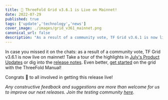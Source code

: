 ```yaml
---
title: 📣 ThreeFold Grid v3.6.1 is Live on Mainnet!
date: 2022-07-29
published: true
tags: ['update','technology','news']
cover_image: ./images/grid_v361_mainnet.png
canonical_url: false
description: "As a result of a community vote, TF Grid v3.6.1 is now live on mainnet!"
---
```


In case you missed it on the chats: as a result of a community vote, TF Grid v3.6.1 is now live on mainnet! Take a tour of the highlights in [July's Product Updates](https://forum.threefold.io/t/threefold-product-updates-july-2022-tfgrid-v3-6-1-highlights-more/3206) or dig into the [release notes](https://github.com/threefoldtech/home/blob/master/wiki/products/v3/tfgrid_3.6.1.md). Even better, [get started](https://library.threefold.me/info/manual/#/) on the grid with the ThreeFold Manual!

Congrats 🎉 to all involved in getting this release live!

_Any constructive feedback and suggestions are more than welcome for us to improve our next releases. Join the testing community [here](https://t.me/threefoldtesting)._